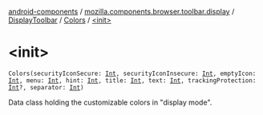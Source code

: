 [android-components](../../../index.md) / [mozilla.components.browser.toolbar.display](../../index.md) / [DisplayToolbar](../index.md) / [Colors](index.md) / [&lt;init&gt;](./-init-.md)

# &lt;init&gt;

`Colors(securityIconSecure: `[`Int`](https://kotlinlang.org/api/latest/jvm/stdlib/kotlin/-int/index.html)`, securityIconInsecure: `[`Int`](https://kotlinlang.org/api/latest/jvm/stdlib/kotlin/-int/index.html)`, emptyIcon: `[`Int`](https://kotlinlang.org/api/latest/jvm/stdlib/kotlin/-int/index.html)`, menu: `[`Int`](https://kotlinlang.org/api/latest/jvm/stdlib/kotlin/-int/index.html)`, hint: `[`Int`](https://kotlinlang.org/api/latest/jvm/stdlib/kotlin/-int/index.html)`, title: `[`Int`](https://kotlinlang.org/api/latest/jvm/stdlib/kotlin/-int/index.html)`, text: `[`Int`](https://kotlinlang.org/api/latest/jvm/stdlib/kotlin/-int/index.html)`, trackingProtection: `[`Int`](https://kotlinlang.org/api/latest/jvm/stdlib/kotlin/-int/index.html)`?, separator: `[`Int`](https://kotlinlang.org/api/latest/jvm/stdlib/kotlin/-int/index.html)`)`

Data class holding the customizable colors in "display mode".

